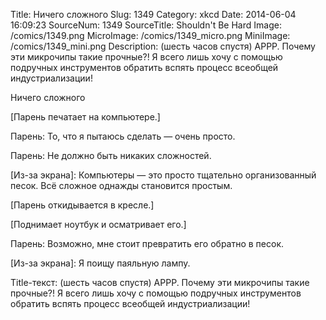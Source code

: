 Title: Ничего сложного 
Slug: 1349 
Category: xkcd 
Date: 2014-06-04 16:09:23 
SourceNum: 1349 
SourceTitle: Shouldn't Be Hard 
Image: /comics/1349.png 
MicroImage: /comics/1349_micro.png 
MiniImage: /comics/1349_mini.png 
Description: (шесть часов спустя) АРРР. Почему эти микрочипы такие прочные?! Я всего лишь хочу с помощью подручных инструментов обратить вспять процесс всеобщей индустриализации! 

Ничего сложного

[Парень печатает на компьютере.]

Парень: То, что я пытаюсь сделать — очень просто.

Парень: Не должно быть никаких сложностей.

[Из-за экрана]: Компьютеры — это просто тщательно организованный песок. Всё сложное однажды становится простым.

[Парень откидывается в кресле.]

[Поднимает ноутбук и осматривает его.]

Парень: Возможно, мне стоит превратить его обратно в песок.

[Из-за экрана]: Я поищу паяльную лампу.

Title-текст: (шесть часов спустя) АРРР. Почему эти микрочипы такие прочные?! Я всего лишь хочу с помощью подручных инструментов обратить вспять процесс всеобщей индустриализации!